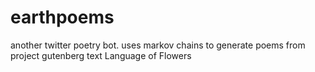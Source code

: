 # earthpoems
another twitter poetry bot. uses markov chains to generate poems from project gutenberg text Language of Flowers
